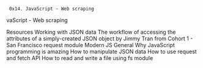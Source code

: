      0x14. JavaScript - Web scraping

vaScript - Web scraping

Resources
Working with JSON data
The workflow of accessing the attributes of a simply-created JSON object by Jimmy Tran from Cohort 1 - San Francisco
request module
Modern JS
General
Why JavaScript programming is amazing
How to manipulate JSON data
How to use request and fetch API
How to read and write a file using fs module
